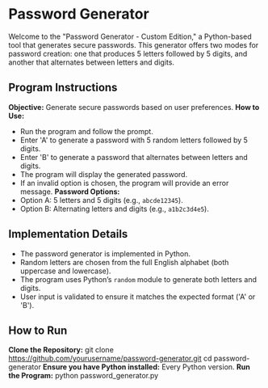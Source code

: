 # Password Generator

Welcome to the "Password Generator - Custom Edition," a Python-based tool that generates secure passwords. This generator offers two modes for password creation: one that produces 5 letters followed by 5 digits, and another that alternates between letters and digits.


## Program Instructions
**Objective:** Generate secure passwords based on user preferences.
**How to Use:**
  - Run the program and follow the prompt.
  - Enter 'A' to generate a password with 5 random letters followed by 5 digits.
  - Enter 'B' to generate a password that alternates between letters and digits.
  - The program will display the generated password.
  - If an invalid option is chosen, the program will provide an error message.
**Password Options:**
  - Option A: 5 letters and 5 digits (e.g., `abcde12345`).
  - Option B: Alternating letters and digits (e.g., `a1b2c3d4e5`).


## Implementation Details
- The password generator is implemented in Python.
- Random letters are chosen from the full English alphabet (both uppercase and lowercase).
- The program uses Python’s `random` module to generate both letters and digits.
- User input is validated to ensure it matches the expected format ('A' or 'B').


## How to Run
**Clone the Repository:** git clone https://github.com/yourusername/password-generator.git cd password-generator
**Ensure you have Python installed:** Every Python version.
**Run the Program:** python password_generator.py
